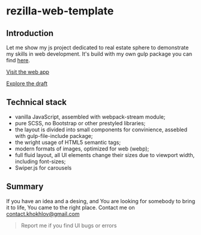 # rezilla-web-template
## Introduction
Let me show my js project dedicated to real estate sphere to demonstrate my skills in web development. It's build with my own gulp package you can find [here](https://github.com/MMMorpheus/gulp-frontend-vanilla).

[Visit the web app](https://rezilla-khokhlov.vercel.app/)

[Explore the draft](https://www.figma.com/file/nXgAVTElV884LR4pna6P6M/Real-Estate-Website-Template---Web-%26-Mobile-(Community)?node-id=0%3A1&mode=dev)

## Technical stack
+ vanilla JavaScript, assembled with webpack-stream module;
+ pure SCSS, no Bootstrap or other prestyled libraries;
+ the layout is divided into small components for convinience, assebled with gulp-file-include package;
+ the wright usage of HTML5 semantic tags;
+ modern formats of images, optimized for web (webp);
+ full fluid layout, all UI elements change their sizes due to viewport width, including font-sizes;
+ Swiper.js for carousels

## Summary
If you have an idea and a desing, and You are looking for somebody to bring it to life, You came to the right place. Contact me on contact.khokhlov@gmail.com 

> Report me if you find UI bugs or errors
